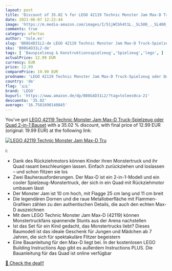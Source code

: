 ```yaml
---
layout: post
title: 'Discount of 35.02 % for LEGO 42119 Technic Monster Jam Max-D Tru'
date: 2021-06-07 12:22:44
image: 'https://m.media-amazon.com/images/I/51jWCbh4t1L._SL500_._SL400_.jpg'
comments: true
category: ofertas
author: 'tole.es'
slug: 'B08G4D31L2-de LEGO 42119 Technic Monster Jam Max-D Truck-Spielzeug oder...'
sku: 'B08G4D31L2-de'
tags: [ 'Bauspielzeug & Konstruktionsspielzeug','Spielzeug','lego', ]
actualPrice: 12.99 EUR
currency: EUR
price: 12.99
comparePrice: 19.99 EUR
prodname: 'LEGO 42119 Technic Monster Jam Max-D Truck-Spielzeug oder Quad   2-in-1 Bauset'
country: 'de'
flag: '🇩🇪'
brand: 'LEGO'
buyurl: 'https://www.amazon.de/dp/B08G4D31L2/?tag=tolees0ca-21'
descuento: '35.02'
average: '16.7581690140845'
---
```


You've got [LEGO 42119 Technic Monster Jam Max-D Truck-Spielzeug oder Quad   2-in-1 Bauset](https://www.amazon.de/dp/B08G4D31L2/?tag=tolees0ca-21) with a  35.02 % discount, with final price of 12.99 EUR (original: 19.99 EUR) at the following link:

[![LEGO 42119 Technic Monster Jam Max-D Tru](https://m.media-amazon.com/images/I/51jWCbh4t1L._SL500_._SL400_.jpg)](https://www.amazon.de/dp/B08G4D31L2/?tag=tolees0ca-21)

ℹ️:

- Dank des Rückziehmotors können Kinder ihren Monstertruck und ihr Quad rasant beschleunigen lassen. Einfach zurückziehen und loslassen – und schon flitzen sie los
- Zwei Bauherausforderungen. Der Max-D ist ein 2-in-1-Modell und ein cooler Spielzeug-Monstertruck, der sich in ein Quad mit Rückziehmotor umbauen lässt
- Der Monster Jam ist 10 cm hoch, mit Flagge 25 cm lang und 11 cm breit
- Die legendären Dornen und die raue Metalloberfläche mit Flammen-Grafiken zählen zu den authentischen Details, die auch den echten Max-D auszeichnen
- Mit dem LEGO Technic Monster Jam Max-D (42119) können Monstertruckfans spannende Stunts aus der Arena nachstellen
- Ist das Set für ein Kind gedacht, das Monstertrucks liebt? Dieses Baumodell ist das ideale Geschenk für Jungen und Mädchen ab 7 Jahren, die sich für spektakuläre Flitzer begeistern
- Eine Bauanleitung für den Max-D liegt bei. In der kostenlosen LEGO Building Instructions App gibt es außerdem Instructions PLUS. Die Bauanleitung für das Quad ist online verfügbar

[🛒 Check the deal!!](https://www.amazon.de/dp/B08G4D31L2/?tag=tolees0ca-21)
